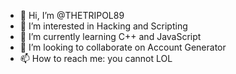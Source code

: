 - 👋 Hi, I’m @THETRIPOL89
- 👀 I’m interested in Hacking and Scripting
- 🌱 I’m currently learning C++ and JavaScript
- 💞️ I’m looking to collaborate on Account Generator
- 📫 How to reach me: you cannot LOL

<!---
THETRIPOL89/THETRIPOL89 is a ✨ special ✨ repository because its `README.md` (this file) appears on your GitHub profile.
You can click the Preview link to take a look at your changes.
--->

